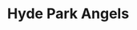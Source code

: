 ---
layout: firm_page
title: "Hyde Park Angels"
id: "hpa.vc"
permalink: "/hydeparkangelshpa.vc/"
website: "https://hpa.vc"
offices: "Chicago (United States)"
investment_stages: "Seed, Series A, Series B"
portfolio_companies: "Simple Mills, ShipBob, Factor, Zengines, Paccurate, Fuel Me, Alphathena, Blumira, Bloomfilter, Aqua Cultured Foods, Kenna Security, FourKites, Provi, YCharts, Digit, Elate,  NanoGraf Corporation,  Tractor Zoom"
portfolio_link: "https://hpa.vc/portfolio/"
investment_markets: "Food, E-commerce, Meal Delivery, AI, Data Management, Parcel Intelligence, Fuel Procurement, Fintech, Cybersecurity, Supply Chain, Alcohol, Alternative Protein, Finance, Financial Services"
founded_year: "2007"
description: "Hyde Park Angels (HPA) is a leading early-stage investor employing a 'People First' model. This model leverages operational expertise, a strong business network, and venture capital to drive startup success, resulting in industry-leading companies and strong returns for investors."
linkedin: "https://www.linkedin.com/company/hpa-vc"
twitter: "https://twitter.com/hpa_vc"
instagram: ""
team_page: "https://hpa.vc/about/"
investor_type: "Venture Capital, Angel Group"
crunchbase: "https://www.crunchbase.com/organization/hyde-park-angels"
pitchbook: "https://pitchbook.com/profiles/investor/51487-66"

# SEO Optimization
meta_title: "Hyde Park Angels - VC Firm - projectstartups.com"
meta_description: "Hyde Park Angels, Hyde Park Angels (HPA) is a leading early-stage investor employing a 'People First' model. This model leverages operational expertise, a strong busine..."
meta_keywords: "Hyde Park Angels, Food, E-commerce, Meal Delivery, AI, Data Management, Parcel Intelligence, Fuel Procurement, Fintech, Cybersecurity, Supply Chain, Alcohol, Alternative Protein, Finance, Financial Services, VC firm, venture capital, startup investor, projectstartups.com"
canonical_url: "https://vc.projectstartups.com/hydeparkangelshpa.vc/"
---